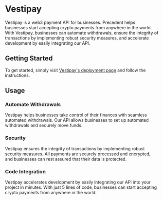 # Vestipay
Vestipay is a web3 payment API for businesses. Precedent helps businesses start accepting crypto payments from anywhere in the world. With Vestipay, businesses can automate withdrawals, ensure the integrity of transactions by implementing robust security measures, and accelerate development by easily integrating our API.

## Getting Started

To get started, simply visit [Vestipay's deployment page]() and follow the instructions.

## Usage

### Automate Withdrawals
Vestipay helps businesses take control of their finances with seamless automated withdrawals. Our API allows businesses to set up automated withdrawals and securely move funds.

### Security
Vestipay ensures the integrity of transactions by implementing robust security measures. All payments are securely processed and encrypted, and businesses can rest assured that their data is protected.

### Code Integration

Vestipay accelerates development by easily integrating our API into your project in minutes. With just 5 lines of code, businesses can start accepting crypto payments from anywhere in the world.

